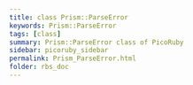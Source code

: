 ```yaml
---
title: class Prism::ParseError
keywords: Prism::ParseError
tags: [class]
summary: Prism::ParseError class of PicoRuby
sidebar: picoruby_sidebar
permalink: Prism_ParseError.html
folder: rbs_doc
---
```

